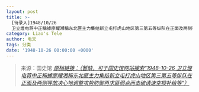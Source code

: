 ```yaml
---
layout: post
title: >-
  [待录入]1948/10/26
  卫立煌电蒋中正稱據廖耀湘稱东北匪主力集结新立屯打虎山地区第三第五等纵队在正面及两侧等故决心地调整攻势防御再求匪弱点而击破请速空投补给等
category: Liao's Tele
author: 电文
tags: 分类
date: '1948-10-26 00:00:00 +0000'
---
```



> 来源：国史馆 [*原档链接：（暂缺，可于国史馆网站搜索“1948-10-26 卫立煌电蒋中正稱據廖耀湘稱东北匪主力集结新立屯打虎山地区第三第五等纵队在正面及两侧等故决心地调整攻势防御再求匪弱点而击破请速空投补给等“）*]()
